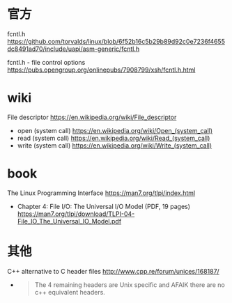
# 官方

fcntl.h https://github.com/torvalds/linux/blob/6f52b16c5b29b89d92c0e7236f4655dc8491ad70/include/uapi/asm-generic/fcntl.h

fcntl.h - file control options https://pubs.opengroup.org/onlinepubs/7908799/xsh/fcntl.h.html

# wiki

File descriptor https://en.wikipedia.org/wiki/File_descriptor
- open (system call) https://en.wikipedia.org/wiki/Open_(system_call)
- read (system call) https://en.wikipedia.org/wiki/Read_(system_call)
- write (system call) https://en.wikipedia.org/wiki/Write_(system_call)

# book

The Linux Programming Interface https://man7.org/tlpi/index.html
- Chapter 4: File I/O: The Universal I/O Model (PDF, 19 pages) https://man7.org/tlpi/download/TLPI-04-File_IO_The_Universal_IO_Model.pdf

# 其他

C++ alternative to C header files http://www.cpp.re/forum/unices/168187/
- > The 4 remaining headers are Unix specific and AFAIK there are no c++ equivalent headers.
